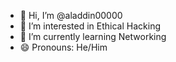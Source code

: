- 👋 Hi, I’m @aladdin00000
- 👀 I’m interested in Ethical Hacking
- 🌱 I’m currently learning Networking
- 😄 Pronouns: He/Him

<!---
aladdin00000/aladdin00000 is a ✨ special ✨ repository because its `README.md` (this file) appears on your GitHub profile.
You can click the Preview link to take a look at your changes.
--->
